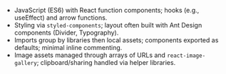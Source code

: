 - JavaScript (ES6) with React function components; hooks (e.g., useEffect) and arrow functions.
- Styling via `styled-components`; layout often built with Ant Design components (Divider, Typography).
- Imports group by libraries then local assets; components exported as defaults; minimal inline commenting.
- Image assets managed through arrays of URLs and `react-image-gallery`; clipboard/sharing handled via helper libraries.